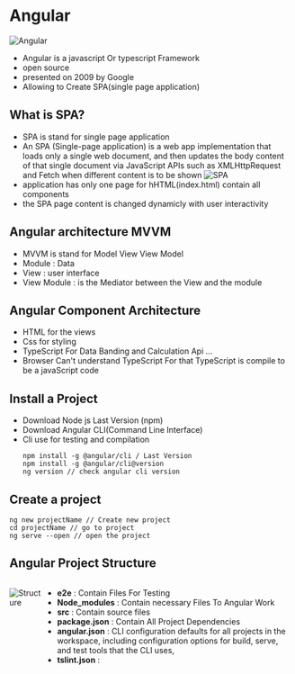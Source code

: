 # Angular
![Angular](https://www.studide.in/wp-content/uploads/2021/09/angular-banner-1024x297.png)
- Angular is a javascript Or typescript Framework
- open source
- presented on 2009 by Google
- Allowing to Create SPA(single page application)

## What is SPA?
- SPA is stand for single page application
- An SPA (Single-page application) is a web app implementation that loads only a single web document, and then updates the body content of that single document via JavaScript APIs such as XMLHttpRequest and Fetch when different content is to be shown
![SPA](https://www.t2.sa/sites/default/files/inline-images/figure1.jpg)
- application has only one page for hHTML(index.html) contain all components
- the SPA page content is changed dynamicly with user interactivity

## Angular architecture MVVM
- MVVM is stand for Model View View Model
- Module : Data
- View : user interface
- View Module : is the Mediator between the View and the module
## Angular Component Architecture
- HTML for the views
- Css for styling
- TypeScript For Data Banding and Calculation Api ...
- Browser Can't understand TypeScript For that TypeScript is compile to be a javaScript code
## Install a Project
- Download Node js Last Version (npm)
- Download Angular CLI(Command Line Interface)
- Cli use for testing and compilation
  ```
  npm install -g @angular/cli / Last Version
  npm install -g @angular/cli@version
  ng version // check angular cli version
  ```
## Create a project
```
ng new projectName // Create new project
cd projectName // go to project
ng serve --open // open the project
```
## Angular Project Structure
<div style="display:flex">

![Structure](https://www.ngdevelop.tech/wp-content/uploads/2017/12/Folder-Structure.png)
<div>

- <strong>e2e</strong> : Contain Files For Testing
- <strong>Node_modules</strong> : Contain necessary Files To Angular Work
- <strong>src</strong> : Contain source files
- <strong>package.json</strong> : Contain All Project Dependencies
- <strong>angular.json</strong> : CLI configuration defaults for all projects in the workspace, including configuration options for build, serve, and test tools that the CLI uses,
- <strong>tslint.json</strong> : 
</div>
</div>